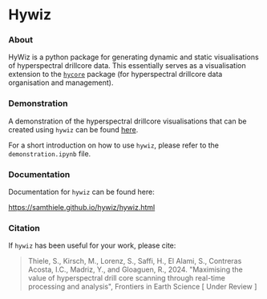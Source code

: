 # Hywiz

### About

HyWiz is a python package for generating dynamic and static visualisations of hyperspectral drillcore data. This essentially 
serves as a visualisation extension to the [`hycore`](https://github.com/samthiele/hycore/tree/main) package (for hyperspectral drillcore data organisation and management).

### Demonstration

A demonstration of the hyperspectral drillcore visualisations that can be created using `hywiz` can be found [here](https://www.hzdr.de/FWG/FWGE/Spremberg_html/index.html).

For a short introduction on how to use `hywiz`, please refer to the `demonstration.ipynb` file.

### Documentation
Documentation for `hywiz` can be found here:

https://samthiele.github.io/hywiz/hywiz.html

### Citation
If `hywiz` has been useful for your work, please cite:

> Thiele, S., Kirsch, M., Lorenz, S., Saffi, H., El Alami, S., Contreras Acosta, I.C., Madriz, Y., and Gloaguen, R., 2024. "Maximising the value of hyperspectral drill core scanning
> through real-time processing and analysis", Frontiers in Earth Science [ Under Review ]
